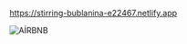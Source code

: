https://stirring-bublanina-e22467.netlify.app

![AİRBNB](https://github.com/user-attachments/assets/dff96648-7cfd-482a-bd93-3c71830f82a5)

